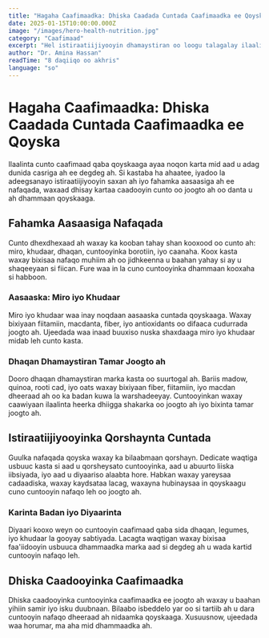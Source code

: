 ```yaml
---
title: "Hagaha Caafimaadka: Dhiska Caadada Cuntada Caafimaadka ee Qoyska"
date: 2025-01-15T10:00:00.000Z
image: "/images/hero-health-nutrition.jpg"
category: "Caafimaad"
excerpt: "Hel istiraatiijiyooyin dhamaystiran oo loogu talagalay ilaalinta caafimaadka si fiican, oo ay ku jiraan talooyin ku saabsan qorshaynta cuntada iyo talooyin ku salaysan xogta."
author: "Dr. Amina Hassan"
readTime: "8 daqiiqo oo akhris"
language: "so"
---
```


# Hagaha Caafimaadka: Dhiska Caadada Cuntada Caafimaadka ee Qoyska

Ilaalinta cunto caafimaad qaba qoyskaaga ayaa noqon karta mid aad u adag dunida casriga ah ee degdeg ah. Si kastaba ha ahaatee, iyadoo la adeegsanayo istiraatiijiyooyin saxan ah iyo fahamka aasaasiga ah ee nafaqada, waxaad dhisay kartaa caadooyin cunto oo joogto ah oo danta u ah dhammaan qoyskaaga.

## Fahamka Aasaasiga Nafaqada

Cunto dhexdhexaad ah waxay ka kooban tahay shan kooxood oo cunto ah: miro, khudaar, dhaqan, cuntooyinka borotiin, iyo caanaha. Koox kasta waxay bixisaa nafaqo muhiim ah oo jidhkeenna u baahan yahay si ay u shaqeeyaan si fiican. Fure waa in la cuno cuntooyinka dhammaan kooxaha si habboon.

### Aasaaska: Miro iyo Khudaar

Miro iyo khudaar waa inay noqdaan aasaaska cuntada qoyskaaga. Waxay bixiyaan fiitamiin, macdanta, fiber, iyo antioxidants oo difaaca cudurrada joogto ah. Ujeedada waa inaad buuxiso nuska shaxdaaga miro iyo khudaar midab leh cunto kasta.

### Dhaqan Dhamaystiran Tamar Joogto ah

Dooro dhaqan dhamaystiran marka kasta oo suurtogal ah. Bariis madow, quinoa, rooti cad, iyo oats waxay bixiyaan fiber, fiitamiin, iyo macdan dheeraad ah oo ka badan kuwa la warshadeeyay. Cuntooyinkan waxay caawiyaan ilaalinta heerka dhiigga shakarka oo joogto ah iyo bixinta tamar joogto ah.

## Istiraatiijiyooyinka Qorshaynta Cuntada

Guulka nafaqada qoyska waxay ka bilaabmaan qorshayn. Dedicate waqtiga usbuuc kasta si aad u qorsheysato cuntooyinka, aad u abuurto liiska iibsiyada, iyo aad u diyaariso alaabta hore. Habkan waxay yareysaa cadaadiska, waxay kaydsataa lacag, waxayna hubinaysaa in qoyskaagu cuno cuntooyin nafaqo leh oo joogto ah.

### Karinta Badan iyo Diyaarinta

Diyaari kooxo weyn oo cuntooyin caafimaad qaba sida dhaqan, legumes, iyo khudaar la gooyay sabtiyada. Lacagta waqtigan waxay bixisaa faa'iidooyin usbuuca dhammaadka marka aad si degdeg ah u wada kartid cuntooyin nafaqo leh.

## Dhiska Caadooyinka Caafimaadka

Dhiska caadooyinka cuntooyinka caafimaadka ee joogto ah waxay u baahan yihiin samir iyo isku duubnaan. Bilaabo isbeddelo yar oo si tartiib ah u dara cuntooyin nafaqo dheeraad ah nidaamka qoyskaaga. Xusuusnow, ujeedada waa horumar, ma aha mid dhammaadka ah.
